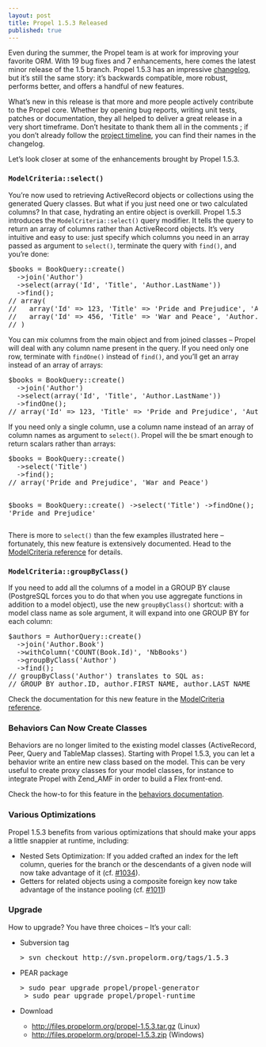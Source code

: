 ```yaml
---
layout: post
title: Propel 1.5.3 Released
published: true
---
```

<p>Even during the summer, the Propel team is at work for improving your favorite ORM. With 19 bug fixes and 7 enhancements, here comes the latest minor release of the 1.5 branch. Propel 1.5.3 has an impressive <a href="http://www.propelorm.org/wiki/Documentation/1.5/CHANGELOG">changelog</a>, but it&rsquo;s still the same story: it&rsquo;s backwards compatible, more robust, performs better, and offers a handful of new features.</p>

<p>What&rsquo;s new in this release is that more and more people actively contribute to the Propel core. Whether by opening bug reports, writing unit tests, patches or documentation, they all helped to deliver a great release in a very short timeframe. Don&rsquo;t hesitate to thank them all in the comments ; if you don&rsquo;t already follow the <a href="http://www.propelorm.org/timeline">project timeline</a>, you can find their names in the changelog.</p>

<p>Let&rsquo;s look closer at some of the enhancements brought by Propel 1.5.3.</p>

<h3><code>ModelCriteria::select()</code></h3>

<p>You&rsquo;re now used to retrieving ActiveRecord objects or collections using the generated Query classes. But what if you just need one or two calculated columns? In that case, hydrating an entire object is overkill. Propel 1.5.3 introduces the <code>ModelCriteria::select()</code> query modifier. It tells the query to return an array of columns rather than ActiveRecord objects. It&rsquo;s very intuitive and easy to use: just specify which columns you need in an array passed as argument to <code>select()</code>, terminate the query with <code>find()</code>, and you&rsquo;re done:</p>

<div class="CodeRay">
  <div class="code"><pre>$books = BookQuery::create()
  -&gt;join('Author')
  -&gt;select(array('Id', 'Title', 'Author.LastName'))
  -&gt;find();
// array(
//   array('Id' =&gt; 123, 'Title' =&gt; 'Pride and Prejudice', 'Author.LastName' =&gt; 'Austen'),
//   array('Id' =&gt; 456, 'Title' =&gt; 'War and Peace', 'Author.LastName' =&gt; 'Tolstoi')
// )</pre></div>
</div>


<p>You can mix columns from the main object and from joined classes &ndash; Propel will deal with any column name present in the query. If you need only one row, terminate with <code>findOne()</code> instead of <code>find()</code>, and you&rsquo;ll get an array instead of an array of arrays:</p>

<div class="CodeRay">
  <div class="code"><pre>$books = BookQuery::create()
  -&gt;join('Author')
  -&gt;select(array('Id', 'Title', 'Author.LastName'))
  -&gt;findOne();
// array('Id' =&gt; 123, 'Title' =&gt; 'Pride and Prejudice', 'Author.LastName' =&gt; 'Austen')</pre></div>
</div>


<p>If you need only a single column, use a column name instead of an array of column names as argument to <code>select()</code>. Propel will the be smart enough to return scalars rather than arrays:</p>

<div class="CodeRay">
  <div class="code"><pre>$books = BookQuery::create()
  -&gt;select('Title')
  -&gt;find();
// array('Pride and Prejudice', 'War and Peace')

$books = BookQuery::create()
  -&gt;select('Title')
  -&gt;findOne();
// 'Pride and Prejudice'</pre></div>
</div>


<p>There is more to <code>select()</code> than the few examples illustrated here &ndash; fortunately, this new feature is extensively documented. Head to the <a href="http://www.propelorm.org/wiki/Documentation/1.5/ModelCriteria#GettingColumnsInsteadOfObjects">ModelCriteria reference</a> for details.</p>

<h3><code>ModelCriteria::groupByClass()</code></h3>

<p>If you need to add all the columns of a model in a GROUP BY clause (PostgreSQL forces you to do that when you use aggregate functions in addition to a model object), use the new <code>groupByClass()</code> shortcut: with a model class name as sole argument, it will expand into one GROUP BY for each column:</p>

<div class="CodeRay">
  <div class="code"><pre>$authors = AuthorQuery::create() 
  -&gt;join('Author.Book') 
  -&gt;withColumn('COUNT(Book.Id)', 'NbBooks')
  -&gt;groupByClass('Author') 
  -&gt;find();
// groupByClass('Author') translates to SQL as:
// GROUP BY author.ID, author.FIRST_NAME, author.LAST_NAME</pre></div>
</div>


<p>Check the documentation for this new feature in the <a href="http://www.propelorm.org/wiki/Documentation/1.5/ModelCriteria#AddingColumns">ModelCriteria reference</a>.</p>

<h3>Behaviors Can Now Create Classes</h3>

<p>Behaviors are no longer limited to the existing model classes (ActiveRecord, Peer, Query and TableMap classes). Starting with Propel 1.5.3, you can let a behavior write an entire new class based on the model. This can be very useful to create proxy classes for your model classes, for instance to integrate Propel with Zend_AMF in order to build a Flex front-end.</p>

<p>Check the how-to for this feature in the <a href="http://www.propelorm.org/wiki/Documentation/1.5/Behaviors#AddingNewClasses">behaviors documentation</a>.</p>

<h3>Various Optimizations</h3>

<p>Propel 1.5.3 benefits from various optimizations that should make your apps a little snappier at runtime, including:</p>

<ul>
<li>Nested Sets Optimization: If you added crafted an index for the left column, queries for the branch or the descendants of a given node will now take advantage of it (cf. <a href="http://www.propelorm.org/ticket/1034">#1034</a>).</li>
<li>Getters for related objects using a composite foreign key now take advantage of the instance pooling (cf. <a href="http://www.propelorm.org/ticket/1011">#1011</a>)</li>
</ul>


<h3>Upgrade</h3>

<p>How to upgrade? You have three choices &ndash; It&rsquo;s your call:</p>

<ul>
<li><p>Subversion tag</p>

<div class="CodeRay">
  <div class="code"><pre>&gt; svn checkout http://svn.propelorm.org/tags/1.5.3</pre></div>
</div>
</li>
<li><p>PEAR package</p>

<div class="CodeRay">
  <div class="code"><pre>&gt; sudo pear upgrade propel/propel-generator
 &gt; sudo pear upgrade propel/propel-runtime</pre></div>
</div>
</li>
<li><p>Download</p>

<ul>
<li><a href="http://files.propelorm.org/propel-1.5.3.tar.gz">http://files.propelorm.org/propel-1.5.3.tar.gz</a> (Linux)</li>
<li><a href="http://files.propelorm.org/propel-1.5.3.zip">http://files.propelorm.org/propel-1.5.3.zip</a> (Windows)</li>
</ul>
</li>
</ul>
